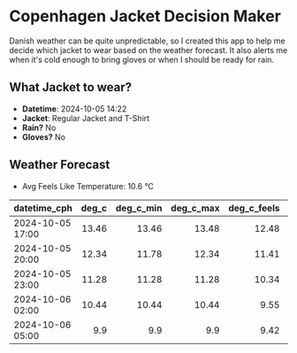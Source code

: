 
# Copenhagen Jacket Decision Maker

Danish weather can be quite unpredictable, so I created this app to help me decide which jacket to wear based on the weather forecast. 
It also alerts me when it's cold enough to bring gloves or when I should be ready for rain.

## What Jacket to wear?

- **Datetime**: 2024-10-05 14:22
- **Jacket**: Regular Jacket and T-Shirt
- **Rain?** No
- **Gloves?** No

## Weather Forecast
- Avg Feels Like Temperature: 10.6 °C

| datetime_cph     |   deg_c |   deg_c_min |   deg_c_max |   deg_c_feels | weather   | wind   | rain   |
|:-----------------|--------:|------------:|------------:|--------------:|:----------|:-------|:-------|
| 2024-10-05 17:00 |   13.46 |       13.46 |       13.48 |         12.48 | Clouds    | Low    | None   |
| 2024-10-05 20:00 |   12.34 |       11.78 |       12.34 |         11.41 | Clouds    | Low    | None   |
| 2024-10-05 23:00 |   11.28 |       11.28 |       11.28 |         10.34 | Clouds    | Low    | None   |
| 2024-10-06 02:00 |   10.44 |       10.44 |       10.44 |          9.55 | Clouds    | Low    | None   |
| 2024-10-06 05:00 |    9.9  |        9.9  |        9.9  |          9.42 | Clear     | Low    | None   |
        